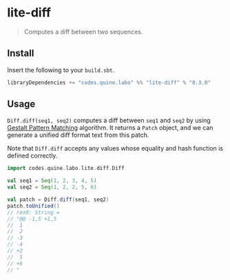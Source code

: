 # lite-diff

> Computes a diff between two sequences.

## Install

Insert the following to your `build.sbt`.

```sbt
libraryDependencies += "codes.quine.labo" %% "lite-diff" % "0.3.0"
```

## Usage

`Diff.diff(seq1, seq2)` computes a diff between `seq1` and `seq2` by using [Gestalt Pattern Matching](https://en.wikipedia.org/wiki/Gestalt_Pattern_Matching) algorithm.
It returns a `Patch` object, and we can generate a unified diff format text from this patch.

Note that `Diff.diff` accepts any values whose equality and hash function is defined correctly.

```scala
import codes.quine.labo.lite.diff.Diff

val seq1 = Seq(1, 2, 3, 4, 5)
val seq2 = Seq(1, 2, 2, 5, 6)

val patch = Diff.diff(seq1, seq2)
patch.toUnified()
// res0: String =
// "@@ -1,5 +1,5
//  1
//  2
// -3
// -4
// +2
//  5
// +6
// "
```
